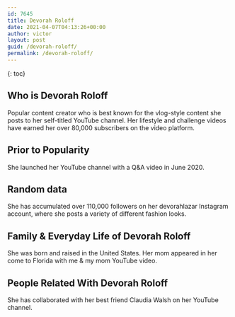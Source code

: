 ```yaml
---
id: 7645
title: Devorah Roloff
date: 2021-04-07T04:13:26+00:00
author: victor
layout: post
guid: /devorah-roloff/
permalink: /devorah-roloff/
---
```



{: toc}


## Who is Devorah Roloff



Popular content creator who is best known for the vlog-style content she posts to her self-titled YouTube channel. Her lifestyle and challenge videos have earned her over 80,000 subscribers on the video platform. 

                
                
                
## Prior to Popularity



She launched her YouTube channel with a Q&A video in June 2020. 

                
                
                
## Random data



She has accumulated over 110,000 followers on her devorahlazar Instagram account, where she posts a variety of different fashion looks. 

                
                
                
## Family & Everyday Life of Devorah Roloff



She was born and raised in the United States. Her mom appeared in her come to Florida with me & my mom YouTube video.

                
                
                
## People Related With Devorah Roloff



She has collaborated with her best friend Claudia Walsh on her YouTube channel. 

                
              
            
          
          
          